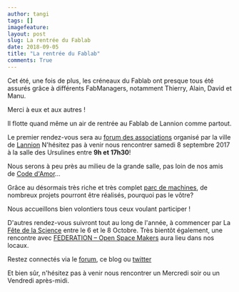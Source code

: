 ```yaml
---
author: tangi
tags: []
imagefeature: 
layout: post
slug: La rentrée du Fablab
date: 2018-09-05
title: "La rentrée du Fablab"
comments: True
---
```


Cet été, une fois de plus, les créneaux du Fablab ont presque tous été assurés grâce à différents FabManagers, notamment Thierry, Alain, David et Manu.

Merci à eux et aux autres !

Il flotte quand même un air de rentrée au Fablab de Lannion comme partout.

Le premier rendez-vous sera au [forum des associations](https://www.lannion.bzh/une-ville-pour-tous/559-forum-des-associations-2018) organisé par la ville de [Lannion](http://www.lannion.bzh/)
N'hésitez pas à venir nous rencontrer samedi 8 septembre 2017 à la salle des Ursulines entre **9h et 17h30**! 

Nous serons à peu près au milieu de la grande salle, pas loin de nos amis de [Code d'Amor](http://www.codedarmor.fr)...

Grâce au désormais très riche et très complet [parc de machines](https://wiki.fablab-lannion.org/index.php?title=Cat%C3%A9gorie:Machine), de nombreux projets pourront être réalisés, pourquoi pas le vôtre?

Nous accueillons bien volontiers tous ceux voulant participer !

D'autres rendez-vous suivront tout au long de l'année, à commencer par La [Fête de la Science](https://www.fetedelascience.fr/) entre le 6 et le 8 Octobre.
Très bientôt également, une rencontre avec [FEDERATION – Open Space Makers](http://www.federation-openspacemakers.com/) aura lieu dans nos locaux.

Restez connectés via le [forum](http://forum.fablab-lannion.org/), ce blog ou [twitter](https://twitter.com/fablablannion)

Et bien sûr, n'hésitez pas à venir nous rencontrer un Mercredi soir ou un Vendredi après-midi. 
